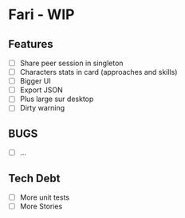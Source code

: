 # Fari - WIP

## Features

- [ ] Share peer session in singleton
- [ ] Characters stats in card (approaches and skills)
- [ ] Bigger UI
- [ ] Export JSON
- [ ] Plus large sur desktop
- [ ] Dirty warning

## BUGS

- [ ] ...

## Tech Debt

- [ ] More unit tests
- [ ] More Stories
